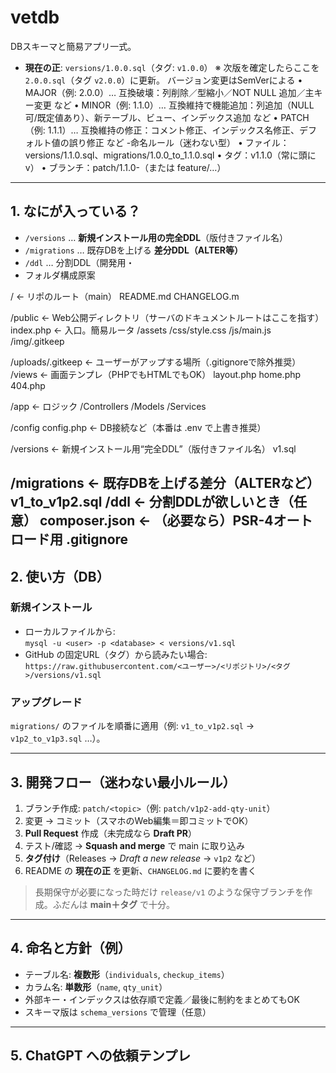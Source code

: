 # vetdb
DBスキーマと簡易アプリ一式。

- **現在の正**: `versions/1.0.0.sql`（タグ: `v1.0.0`） 
※ 次版を確定したらここを `2.0.0.sql`（タグ `v2.0.0`）に更新。
バージョン変更はSemVerによる
	•	MAJOR（例: 2.0.0）… 互換破壊：列削除／型縮小／NOT NULL 追加／主キー変更 など
	•	MINOR（例: 1.1.0）… 互換維持で機能追加：列追加（NULL可/既定値あり）、新テーブル、ビュー、インデックス追加 など
	•	PATCH（例: 1.1.1）… 互換維持の修正：コメント修正、インデックス名修正、デフォルト値の誤り修正 など
-命名ルール（迷わない型）
	•	ファイル：versions/1.1.0.sql、migrations/1.0.0_to_1.1.0.sql
	•	タグ：v1.1.0（常に頭に v）
	•	ブランチ：patch/1.1.0-<topic>（または feature/…）
---

## 1. なにが入っている？
- `/versions` … **新規インストール用の完全DDL**（版付きファイル名）
- `/migrations` … 既存DBを上げる **差分DDL（ALTER等）**
- `/ddl` … 分割DDL（開発用・
- フォルダ構成原案

/                 ← リポのルート（main）
  README.md
  CHANGELOG.m

/public         ← Web公開ディレクトリ（サーバのドキュメントルートはここを指す）
    index.php     ← 入口。簡易ルータ
  /assets
      /css/style.css
      /js/main.js
      /img/.gitkeep

/uploads/.gitkeep  ← ユーザーがアップする場所（.gitignoreで除外推奨）
/views          ← 画面テンプレ（PHPでもHTMLでもOK）
    layout.php
    home.php
    404.php

/app            ← ロジック
    /Controllers
    /Models
    /Services

/config
    config.php    ← DB接続など（本番は .env で上書き推奨）

/versions       ← 新規インストール用“完全DDL”（版付きファイル名）
    v1.sql

/migrations     ← 既存DBを上げる差分（ALTERなど）
    v1_to_v1p2.sql
/ddl            ← 分割DDLが欲しいとき（任意）
  composer.json   ← （必要なら）PSR-4オートロード用
  .gitignore
---

## 2. 使い方（DB）

### 新規インストール
- ローカルファイルから:  
  `mysql -u <user> -p <database> < versions/v1.sql`
- GitHub の固定URL（タグ）から読みたい場合:  
  `https://raw.githubusercontent.com/<ユーザー>/<リポジトリ>/<タグ>/versions/v1.sql`

### アップグレード
`migrations/` のファイルを順番に適用（例: `v1_to_v1p2.sql` → `v1p2_to_v1p3.sql` …）。

---

## 3. 開発フロー（迷わない最小ルール）
1. ブランチ作成: `patch/<topic>`（例: `patch/v1p2-add-qty-unit`）
2. 変更 → コミット（スマホのWeb編集＝即コミットでOK）
3. **Pull Request** 作成（未完成なら **Draft PR**）
4. テスト/確認 → **Squash and merge** で main に取り込み
5. **タグ付け**（Releases → *Draft a new release* → `v1p2` など）
6. README の **現在の正** を更新、`CHANGELOG.md` に要約を書く

> 長期保守が必要になった時だけ `release/v1` のような保守ブランチを作成。ふだんは **main＋タグ** で十分。

---

## 4. 命名と方針（例）
- テーブル名: **複数形**（`individuals`, `checkup_items`）  
- カラム名: **単数形**（`name`, `qty_unit`）  
- 外部キー・インデックスは依存順で定義／最後に制約をまとめてもOK  
- スキーマ版は `schema_versions` で管理（任意）

---

## 5. ChatGPT への依頼テンプレ
